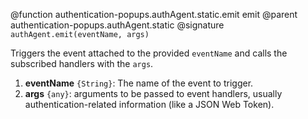 @function authentication-popups.authAgent.static.emit emit
@parent authentication-popups.authAgent.static
@signature `authAgent.emit(eventName, args)`

Triggers the event attached to the provided `eventName` and calls the subscribed handlers with the `args`.
1. **eventName** `{String}`: The name of the event to trigger.
2. **args** `{any}`: arguments to be passed to event handlers, usually authentication-related information (like a JSON Web Token).
